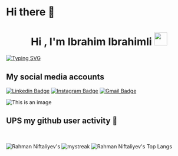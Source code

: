 # Hi there 👋


<h1 align="center">Hi , I'm Ibrahim Ibrahimli <img src="https://media.giphy.com/media/hvRJCLFzcasrR4ia7z/giphy.gif" width="35"></h1>


[![Typing SVG](https://readme-typing-svg.herokuapp.com?size=32&color=F7ED1F&background=FAFF3500&center=true&vCenter=true&multiline=true&width=900&height=200&lines=Front-end+developer+1+%2B+year's++web+experience;Experienced+in+React+hooks+and+Redux+js+toolkit;Strongly+adapted+new+Framework+and+libraries;Passionate+about+web+development+and+programming)](https://git.io/typing-svg)

## My social media accounts 
[![Linkedin Badge](https://img.shields.io/badge/-Ibrahimlii-blue?style=flat-square&logo=Linkedin&logoColor=white&link=https://www.linkedin.com/in/https://www.linkedin.com/in/ibrahimlii//)](https://www.linkedin.com/in/ibrahimlii/)
[![Instagram Badge](https://img.shields.io/badge/-ibrahimli%96-purple?style=flat-square&logo=instagram&logoColor=white&link=https://instagram.com/ibrahimli%96/)]( https://www.instagram.com/ibrahimli_96/)
[![Gmail Badge](https://img.shields.io/badge/-ibrahim217217@gmail.comm-c14438?style=flat-square&logo=Gmail&logoColor=white&link=mailto:ibrahim217217@gmail.com)](mailto:ibrahim217217@gmail.com)

![This is an image](https://myoctocat.com/assets/images/base-octocat.svg)




## UPS my github user activity 🚀

<br>

![Rahman Niftaliyev's](https://github-readme-stats.vercel.app/api?username=ugurlumurquzov&show_icons=true&theme=tokyonight)
<img src="https://github-readme-streak-stats.herokuapp.com/?user=RahmaNiftaliyev&theme=tokyonight" alt="mystreak"/>
![Rahman Niftaliyev's Top Langs](https://github-readme-stats.vercel.app/api/top-langs/?username=RahmaNiftaliyev&theme=tokyonight&layout=compact)
